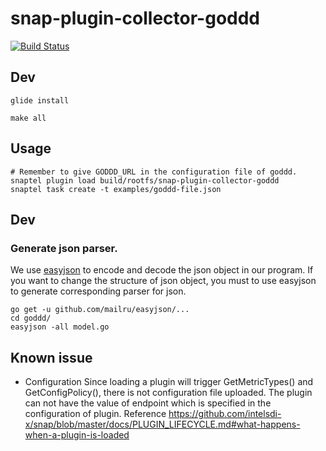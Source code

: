 # snap-plugin-collector-goddd

[![Build Status](https://travis-ci.org/swhsiang/snap-plugin-collector-goddd.svg?branch=master)](https://travis-ci.org/swhsiang/snap-plugin-collector-goddd)

## Dev

```{shell}
glide install

make all
```

## Usage

```{shell}
# Remember to give GODDD_URL in the configuration file of goddd.
snaptel plugin load build/rootfs/snap-plugin-collector-goddd
snaptel task create -t examples/goddd-file.json
```

## Dev

### Generate json parser.

We use [easyjson](https://github.com/mailru/easyjson) to encode and decode the json object in our program.
If you want to change the structure of json object, you must to use easyjson to generate corresponding parser for json.

```{shell}
go get -u github.com/mailru/easyjson/...
cd goddd/
easyjson -all model.go
```

## Known issue

* Configuration
Since loading a plugin will trigger GetMetricTypes() and GetConfigPolicy(), there is not configuration file uploaded. 
The plugin can not have the value of endpoint which is specified in the configuration of plugin.
Reference https://github.com/intelsdi-x/snap/blob/master/docs/PLUGIN_LIFECYCLE.md#what-happens-when-a-plugin-is-loaded

